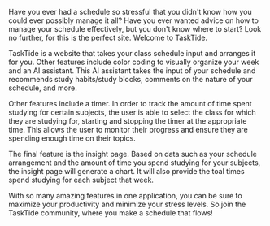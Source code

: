 Have you ever had a schedule so stressful that you didn't know how you could ever possibly manage it all? 
Have you ever wanted advice on how to manage your schedule effectively, but you don't know where to start?
Look no further, for this is the perfect site. Welcome to TaskTide.

TaskTide is a website that takes your class schedule input and arranges it for you. Other features include
color coding to visually organize your week and an AI assistant. This AI assistant takes the input of your 
schedule and recommends study habits/study blocks, comments on the nature of your schedule, and more.

Other features include a timer. In order to track the amount of time spent studying for certain subjects, 
the user is able to select the class for which they are studying for, starting and stopping the timer 
at the appropriate time. This allows the user to monitor their progress and ensure they are spending
enough time on their topics.

The final feature is the insight page. Based on data such as your schedule arrangement and the amount of
time you spend studying for your subjects, the insight page will generate a chart. It will also provide 
the toal times spend studying for each subject that week.

With so many amazing features in one application, you can be sure to maximize your productivity and 
minimize your stress levels. So join the TaskTide community, where you make a schedule that flows!
